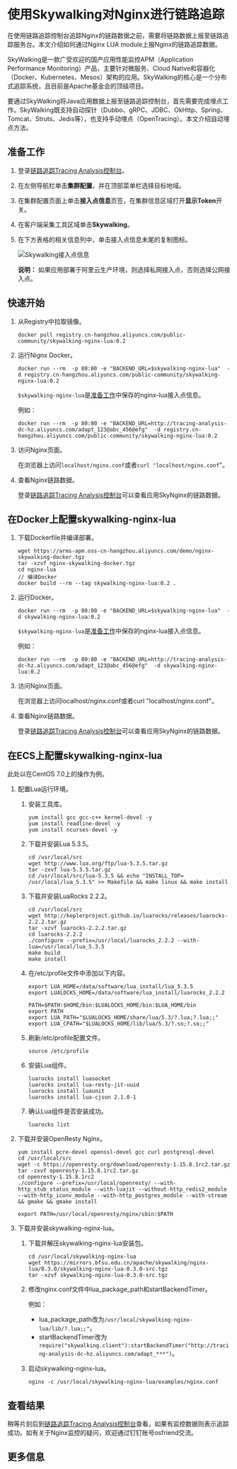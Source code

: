# 使用Skywalking对Nginx进行链路追踪

在使用链路追踪控制台追踪Nginx的链路数据之前，需要将链路数据上报至链路追踪服务台。本文介绍如何通过Nginx LUA module上报Nginx的链路追踪数据。

SkyWalking是一款广受欢迎的国产应用性能监控APM（Application Performance Monitoring）产品，主要针对微服务、Cloud Native和容器化（Docker、Kubernetes、Mesos）架构的应用。SkyWalking的核心是一个分布式追踪系统，且目前是Apache基金会的顶级项目。

要通过SkyWalking将Java应用数据上报至链路追踪控制台，首先需要完成埋点工作。SkyWalking既支持自动探针（Dubbo、gRPC、JDBC、OkHttp、Spring、Tomcat、Struts、Jedis等），也支持手动埋点（OpenTracing）。本文介绍自动埋点方法。

## 准备工作

1.  登录[链路追踪Tracing Analysis控制台](https://tracing.console.aliyun.com/)。

2.  在左侧导航栏单击**集群配置**，并在顶部菜单栏选择目标地域。

3.  在集群配置页面上单击**接入点信息**页签，在集群信息区域打开**显示Token**开关。

4.  在客户端采集工具区域单击**Skywalking**。

5.  在下方表格的相关信息列中，单击接入点信息末尾的复制图标。

    ![Skywalking接入点信息](https://static-aliyun-doc.oss-accelerate.aliyuncs.com/assets/img/zh-CN/0500329061/p207267.png)

    **说明：** 如果应用部署于阿里云生产环境，则选择私网接入点，否则选择公网接入点。


## 快速开始

1.  从Registry中拉取镜像。

    ```
    docker pull registry.cn-hangzhou.aliyuncs.com/public-community/skywalking-nginx-lua:0.2
    ```

2.  运行Nignx Docker。

    ```
    docker run --rm  -p 80:80 -e "BACKEND_URL=$skywalking-nginx-lua"  -d registry.cn-hangzhou.aliyuncs.com/public-community/skywalking-nginx-lua:0.2
    ```

    `$skywalking-nginx-lua`是[准备工作](#section_hst_9gl_yew)中保存的nginx-lua接入点信息。

    例如：

    ```
    docker run --rm  -p 80:80 -e "BACKEND_URL=http://tracing-analysis-dc-hz.aliyuncs.com/adapt_123@abc_456@efg"  -d registry.cn-hangzhou.aliyuncs.com/public-community/skywalking-nginx-lua:0.2
    ```

3.  访问Nginx页面。

    在浏览器上访问`localhost/nginx.conf`或者`curl "localhost/nginx.conf`"。

4.  查看Nginx链路数据。

    登录[链路追踪Tracing Analysis控制台](https://tracing.console.aliyun.com/)可以查看应用SkyNginx的链路数据。


## 在Docker上配置skywalking-nginx-lua

1.  下载Dockerfile并编译部署。

    ```
    wget https://arms-apm.oss-cn-hangzhou.aliyuncs.com/demo/nginx-skywalking-docker.tgz
    tar -xzvf nginx-skywalking-docker.tgz
    cd nginx-lua
    // 编译Docker
    docker build --rm --tag skywalking-nginx-lua:0.2 .
    ```

2.  运行Docker。

    ```
    docker run --rm  -p 80:80 -e "BACKEND_URL=$skywalking-nginx-lua"  -d skywalking-nginx-lua:0.2
    ```

    `$skywalking-nginx-lua`是[准备工作](#section_hst_9gl_yew)中保存的nginx-lua接入点信息。

    例如：

    ```
    docker run --rm  -p 80:80 -e "BACKEND_URL=http://tracing-analysis-dc-hz.aliyuncs.com/adapt_123@abc_456@efg"  -d skywalking-nginx-lua:0.2
    ```

3.  访问Nginx页面。

    在浏览器上访问localhost/nginx.conf或者curl "localhost/nginx.conf"。

4.  查看Nginx链路数据。

    登录[链路追踪Tracing Analysis控制台](https://tracing.console.aliyun.com/)可以查看应用SkyNginx的链路数据。


## 在ECS上配置skywalking-nginx-lua

此处以在CentOS 7.0上的操作为例。

1.  配置Lua运行环境。

    1.  安装工具库。

        ```
        yum install gcc gcc-c++ kernel-devel -y
        yum install readline-devel -y
        yum install ncurses-devel -y
        ```

    2.  下载并安装Lua 5.3.5。

        ```
        cd /usr/local/src
        wget http://www.lua.org/ftp/lua-5.3.5.tar.gz
        tar -zxvf lua-5.3.5.tar.gz
        cd /usr/local/src/lua-5.3.5 && echo "INSTALL_TOP= /usr/local/lua_5.3.5" >> Makefile && make linux && make install
        ```

    3.  下载并安装LuaRocks 2.2.2。

        ```
        cd /usr/local/src
        wget http://keplerproject.github.io/luarocks/releases/luarocks-2.2.2.tar.gz
        tar -xzvf luarocks-2.2.2.tar.gz
        cd luarocks-2.2.2
        ./configure --prefix=/usr/local/luarocks_2.2.2 --with-lua=/usr/local/lua_5.3.5
        make build
        make install
        ```

    4.  在/etc/profile文件中添加以下内容。

        ```
        export LUA_HOME=/data/software/lua_install/lua_5.3.5
        export LUALOCKS_HOME=/data/software/lua_install/luarocks_2.2.2
        ​
        PATH=$PATH:$HOME/bin:$LUALOCKS_HOME/bin:$LUA_HOME/bin
        export PATH
        export LUA_PATH="$LUALOCKS_HOME/share/lua/5.3/?.lua;?.lua;;"
        export LUA_CPATH="$LUALOCKS_HOME/lib/lua/5.3/?.so;?.so;;"
        ```

    5.  刷新/etc/profile配置文件。

        ```
        source /etc/profile
        ```

    6.  安装Lua组件。

        ```
        luarocks install luasocket
        luarocks install lua-resty-jit-uuid
        luarocks install luaunit
        luarocks install lua-cjson 2.1.0-1
        ```

    7.  确认Lua组件是否安装成功。

        ```
        luarocks list
        ```

2.  下载并安装OpenResty Nginx。

    ```
    yum install pcre-devel openssl-devel gcc curl postgresql-devel
    cd /usr/local/src
    wget -c https://openresty.org/download/openresty-1.15.8.1rc2.tar.gz
    tar -zxvf openresty-1.15.8.1rc2.tar.gz
    cd openresty-1.15.8.1rc2
    ./configure --prefix=/usr/local/openresty/ --with-http_stub_status_module --with-luajit --without-http_redis2_module --with-http_iconv_module --with-http_postgres_module --with-stream && gmake && gmake install
    
    export PATH=/usr/local/openresty/nginx/sbin:$PATH
    ```

3.  下载并安装skywalking-nginx-lua。

    1.  下载并解压skywalking-nginx-lua安装包。

        ```
        cd /usr/local/skywalking-nginx-lua
        wget https://mirrors.bfsu.edu.cn/apache/skywalking/nginx-lua/0.3.0/skywalking-nginx-lua-0.3.0-src.tgz
        tar -xzvf skywalking-nginx-lua-0.3.0-src.tgz
        ```

    2.  修改nginx.conf文件中lua\_package\_path和startBackendTimer。

        例如：

        -   lua\_package\_path改为`/usr/local/skywalking-nginx-lua/lib/?.lua;;"`。
        -   startBackendTimer改为`require("skywalking.client"):startBackendTimer("http://tracing-analysis-dc-hz.aliyuncs.com/adapt_***")`。
    3.  启动skywalking-nginx-lua。

        ```
        nginx -c /usr/local/skywalking-nginx-lua/examples/nginx.conf
        ```


## 查看结果

稍等片刻后到[链路追踪Tracing Analysis控制台](https://tracing.console.aliyun.com/)查看，如果有监控数据则表示追踪成功。如有关于Nginx监控的疑问，欢迎通过钉钉账号osfriend交流。

## 更多信息

